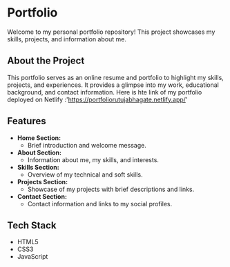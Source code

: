 # Portfolio

Welcome to my personal portfolio repository! This project showcases my skills, projects, and information about me.

## About the Project

This portfolio serves as an online resume and portfolio to highlight my skills, projects, and experiences. It provides a glimpse into my work, educational background, and contact information.
Here is hte link of my portfolio deployed on Netlify :'https://portfoliorutujabhagate.netlify.app/'

## Features

- **Home Section:**
  - Brief introduction and welcome message.
- **About Section:**
  - Information about me, my skills, and interests.
- **Skills Section:**
  - Overview of my technical and soft skills.
- **Projects Section:**
  - Showcase of my projects with brief descriptions and links.
- **Contact Section:**
  - Contact information and links to my social profiles.

## Tech Stack

- HTML5
- CSS3
- JavaScript





